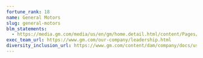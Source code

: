 ```yaml
---
fortune_rank: 18
name: General Motors
slug: general-motors
blm_statements:
  - https://media.gm.com/media/us/en/gm/home.detail.html/content/Pages/news/us/en/2020/jun/0605-support.html?fbclid=IwAR3Vv3Cp_koNiX7DfKDUQHDejuj5QNxMeIqoGlAXtzU6uCNPCYu8yxxli8o
exec_team_url: https://www.gm.com/our-company/leadership.html
diversity_inclusion_url: https://www.gm.com/content/dam/company/docs/us/en/gmcom/GM_Diversity_and_Inclusion.pdf
---
```


